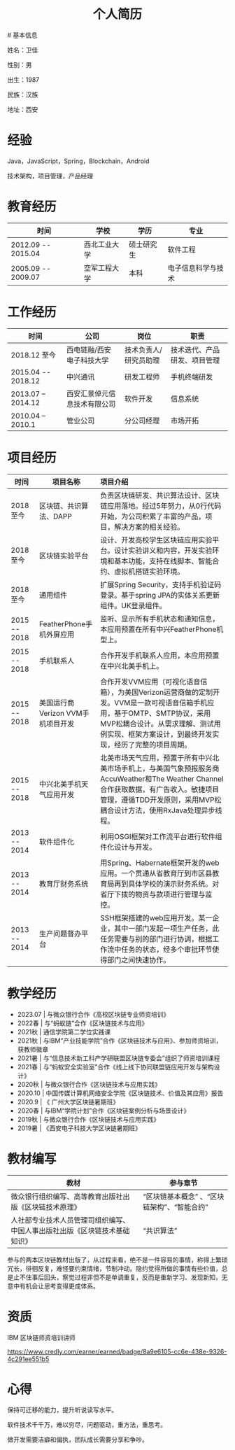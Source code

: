 <h1 align = "center">个人简历</h1>
# 基本信息

姓名：卫佳

性别：男

出生：1987

民族：汉族

地址：西安

# 经验

Java，JavaScript，Spring，Blockchain，Android

技术架构，项目管理，产品经理

# 教育经历

| 时间               | 学校         | 学历       | 专业               |
| ------------------ | ------------ | ---------- | ------------------ |
| 2012.09 -- 2015.04 | 西北工业大学 | 硕士研究生 | 软件工程           |
| 2005.09 -- 2009.07 | 空军工程大学 | 本科       | 电子信息科学与技术 |

# 工作经历

| 时间               | 公司                         | 岗位                  | 职责                         |
| ------------------ | ---------------------------- | --------------------- | ---------------------------- |
| 2018.12 至今       | 西电链融/西安电子科技大学    | 技术负责人/研究员助理 | 技术迭代、产品研发、项目管理 |
| 2015.04 -- 2018.12 | 中兴通讯                     | 研发工程师            | 手机终端研发                 |
| 2013.07 – 2014.12  | 西安汇景倬元信息技术有限公司 | 软件开发              | 信息系统                     |
| 2010.04 – 2010.1   | 管业公司                     | 分公司经理            | 市场开拓                     |

# 项目经历

| 时间         | 项目名称                          | 项目介绍                                                     |
| ------------ | --------------------------------- | :----------------------------------------------------------- |
| 2018 至今    | 区块链、共识算法、DAPP            | 负责区块链研发、共识算法设计、区块链应用落地。经过5年努力，从0行代码开始，为公司积累了丰富的产品，项目，解决方案的相关经验。 |
| 2018 至今    | 区块链实验平台                    | 设计、开发高校学生区块链应用实验平台。设计实验讲义和内容，开发实验环境和基本功能，支持在线脚本、智能合约、虚拟机搭链实验环境。 |
| 2018 至今    | 通用组件                          | 扩展Spring Security，支持手机验证码登录。基于spring JPA的实体关系更新组件。UK登录组件。 |
| 2015 -- 2018 | FeatherPhone手机外屏应用          | 监听、显示所有手机状态和通知信息，本应用预置在所有中兴FeatherPhone机型上。 |
| 2015 -- 2018 | 手机联系人                        | 合作开发手机联系人应用，本应用预置在中兴北美手机上。         |
| 2015 -- 2018 | 美国运行商Verizon VVM手机项目开发 | 合作开发VVM应用（可视化语音信箱），为美国Verizon运营商做的定制开发。VVM是一款可视语音信箱手机应用，基于OMTP、SMTP协议，采用MVP松耦合设计。从需求理解、测试用例实现、框架方案设计，到最终开发实现，经历了完整的项目周期。 |
| 2015 -- 2018 | 中兴北美手机天气应用开发          | 北美市场天气应用，预置于所有中兴北美市场手机上，与美国气象预报服务商AccuWeather和The Weather Channel合作获取数据，有广告收入。敏捷项目管理，遵循TDD开发原则，采用MVP松耦合设计方法，使用RxJava处理异步线程。 |
| 2013 -- 2014 | 软件组件化                        | 利用OSGI框架对工作流平台进行软件组件化设计与开发。           |
| 2013 -- 2014 | 教育厅财务系统                    | 用Spring、Habernate框架开发的web应用。一个贯通从省教育厅到市区县教育局再到具体学校的演示财务系统。对省厅下拨的物资与款项进行管理与监控。 |
| 2013 -- 2014 | 生产问题督办平台                  | SSH框架搭建的web应用开发。某一企业，其中一部门发起一项生产任务，此任务需要与别的部门进行协调，根据工作流中任务的状态，经多个审批环节使得部门之间快速协作。 |

# 教学经历

- 2023.07 | 与微众银行合作《高校区块链专业师资培训》
- 2022春 | 与“蚂蚁链”合作《区块链技术与应用》
- 2021秋 | 通信学院第二学位实践课
- 2021秋 | 与IBM“产业技能学院”合作《区块链技术与应用》、参加师资培训，获教师徽章
- 2021暑 | 与“信息技术新工科产学研联盟区块链专委会”组织了师资培训课程
- 2021春 | 与“蚂蚁安全实验室”合作《线上线下协同联盟链应用开发与架构设计》
- 2020秋 | 与微众银行合作《区块链技术与应用实践》
- 2020.10  | 中国传媒计算机网络安全学院《区块链技术、价值及其应用》报告
- 2020.9  | 《 广州大学区块链暑期班》
- 2020春 | 与IBM“学院计划”合作《区块链案例分析与场景设计》
- 2019秋 | 与微众银行合作《区块链技术与应用实践》
- 2019暑 | 《西安电子科技大学区块链暑期班》

# 教材编写

| 教材                                                         | 参与章节                                    |
| ------------------------------------------------------------ | ------------------------------------------- |
| 微众银行组织编写、高等教育出版社出版《区块链技术原理》       | “区块链基本概念” 、“区块链架构”、“智能合约” |
| 人社部专业技术人员管理司组织编写、中国人事出版社出版《区块链技术基础知识》 | “共识算法”                                  |

参与的两本区块链教材出版了，从过程来看，绝不是一件容易的事情，称得上繁琐冗长，徘徊反复，难怪要约束情绪，节制冲动。隐约觉得所做的事情有些价值，总是止不住事后回头，察觉过程非但不是单调重复，反而是重新学习、发现新知，无意中有机会让思考变得更成体系。

# 资质

IBM 区块链师资培训讲师

https://www.credly.com/earner/earned/badge/8a9e6105-cc6e-438e-9326-4c291ee551b5

# 心得

保持可迁移的能力，提升听说读写水平。

软件技术千千万，难以穷尽，问题驱动，重方法，重思考。

做开发需要洁癖和偏执，团队成长需要分享和争吵。
